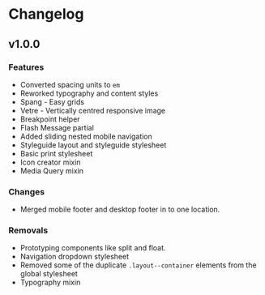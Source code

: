 # Changelog

## v1.0.0

### Features

- Converted spacing units to `em`  
- Reworked typography and content styles  
- Spang - Easy grids
- Vetre - Vertically centred responsive image
- Breakpoint helper  
- Flash Message partial
- Added sliding nested mobile navigation 
- Styleguide layout and styleguide stylesheet
- Basic print stylesheet
- Icon creator mixin
- Media Query mixin

### Changes

- Merged mobile footer and desktop footer in to one location. 

### Removals

- Prototyping components like split and float. 
- Navigation dropdown stylesheet
- Removed some of the duplicate `.layout--container` elements from the global stylesheet
- Typography mixin